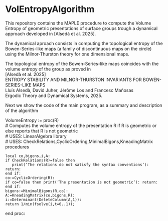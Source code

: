 # VolEntropyAlgorithm
This repository contains the MAPLE procedure to compute the Volume Entropy
of geometric presentations of surface groups trough a dynamical approach
developed in [Alsedà et al. 2025].

The dynamical aproach consists in computing the topological entropy of the
Bowen-Series-like maps (a family of discontinuous maps on the circle)
using the Milnor-Thurston theory for one dimensional maps.

The topological entropy of the Bowen-Series-like maps coincides with
the volume entropy of the group as proved in\
[Alsedà et al. 2025]\
ENTROPY STABILITY AND MILNOR-THURSTON INVARIANTS FOR BOWEN-SERIES-LIKE MAPS\
Lluís Alsedà, David Juher, Jérôme Los and Francesc Mañosas\
Ergodic Theory and Dynamical Systems, 2025.

Next we show the code of the main program, as a summary and description of the algorithm

VolumeEntropy := proc(R)\
    # Computes the volume entropy of the presentation R if R is geometric or else reports that R is not geometric\
    # USES: LinearAlgebra library\
    # USES: CheckRelations,CyclicOrdering,MinimalBigons,KneadingMatrix procedures
    
    local co,bigons,i,A:
    if CheckRelations(R)=false then    
       print(‘The relations do not satisfy the syntax conventions‘): return:
    end if:    
    co:=CyclicOrdering(R):
    if co=false then print(‘The presentation is not geometric‘): return: end if:
    bigons:=MinimalBigons(R,co):
    A:=KneadingMatrix(co,bigons,R):
    i:=Determinant(DeleteColumn(A,1)):
    return 1/min(fsolve(i,t=0..1));
    
end proc:
